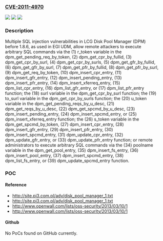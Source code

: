 ### [CVE-2011-4970](https://cve.mitre.org/cgi-bin/cvename.cgi?name=CVE-2011-4970)
![](https://img.shields.io/static/v1?label=Product&message=n%2Fa&color=blue)
![](https://img.shields.io/static/v1?label=Version&message=n%2Fa&color=blue)
![](https://img.shields.io/static/v1?label=Vulnerability&message=n%2Fa&color=brighgreen)

### Description

Multiple SQL injection vulnerabilities in LCG Disk Pool Manager (DPM) before 1.8.6, as used in EGI UDM, allow remote attackers to execute arbitrary SQL commands via the (1) r_token variable in the dpm_get_pending_req_by_token, (2) dpm_get_cpr_by_fullid, (3) dpm_get_cpr_by_surl, (4) dpm_get_cpr_by_surls, (5) dpm_get_gfr_by_fullid, (6) dpm_get_gfr_by_surl, (7) dpm_get_pfr_by_fullid, (8) dpm_get_pfr_by_surl, (9) dpm_get_req_by_token, (10) dpm_insert_cpr_entry, (11) dpm_insert_gfr_entry, (12) dpm_insert_pending_entry, (13) dpm_insert_pfr_entry, (14) dpm_insert_xferreq_entry, (15) dpm_list_cpr_entry, (16) dpm_list_gfr_entry, or (17) dpm_list_pfr_entry function; the (18) surl variable in the dpm_get_cpr_by_surl function; the (19) to_surl variable in the dpm_get_cpr_by_surls function; the (20) u_token variable in the dpm_get_pending_reqs_by_u_desc, (21) dpm_get_reqs_by_u_desc, (22) dpm_get_spcmd_by_u_desc, (23) dpm_insert_pending_entry, (24) dpm_insert_spcmd_entry, or (25) dpm_insert_xferreq_entry function; the (26) s_token variable in the dpm_get_spcmd_by_token, (27) dpm_insert_cpr_entry, (28) dpm_insert_gfr_entry, (29) dpm_insert_pfr_entry, (30) dpm_insert_spcmd_entry, (31) dpm_update_cpr_entry, (32) dpm_update_gfr_entry, or (33) dpm_update_pfr_entry function; or remote administrators to execute arbitrary SQL commands via the (34) poolname variable in the dpm_get_pool_entry, (35) dpm_insert_fs_entry, (36) dpm_insert_pool_entry, (37) dpm_insert_spcmd_entry, (38) dpm_list_fs_entry, or (39) dpm_update_spcmd_entry function.

### POC

#### Reference
- http://site.pi3.com.pl/adv/disk_pool_manager_1.txt
- http://site.pi3.com.pl/adv/disk_pool_manager_1.txt
- http://www.openwall.com/lists/oss-security/2013/03/10/1
- http://www.openwall.com/lists/oss-security/2013/03/10/1

#### Github
No PoCs found on GitHub currently.


